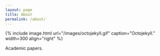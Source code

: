 ```yaml
---
layout: page
title: About
permalink: /about/
---
```


{% include image.html url="/images/octojekyll.gif" caption="Octojekyll." width=300 align="right" %}

Academic papers.

